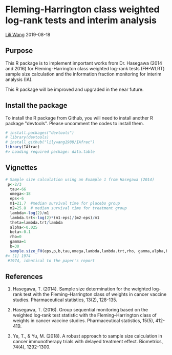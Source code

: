 Fleming-Harrington class weighted log-rank tests and interim analysis
================
[Lili Wang](mailto:lilywang@umich.edu)
2019-08-18

Purpose
-------

This R package is to implement important works from Dr. Hasegawa (2014 and 2016) for Fleming-Harrington class weighted log-rank tests (FH-WLRT) sample size calculation and the information fraction monitoring for interim analysis (IA).

This R package will be improved and upgraded in the near future.

Install the package
-------------------

To install the R package from Github, you will need to install another R package "devtools". Please uncomment the codes to install them.

``` r
# install.packages("devtools")
# library(devtools)
# install_github("lilywang1988/IAfrac")
library(IAfrac)
#> Loading required package: data.table
```

Vignettes
---------

``` r
# Sample size calculation using an Example 1 from Hasegawa (2014)
 p<-2/3
  tau<-66
  omega<-18
  eps<-6
  m1=21.7  #median survival time for placebo group
  m2=25.8  # median survival time for treatment group
  lambda<-log(2)/m1
  lambda.trt<-log(2)*(m1-eps)/(m2-eps)/m1
  theta=lambda.trt/lambda
  alpha<-0.025
  beta<-0.1
  rho=0
  gamma=1
  b=30
  sample.size_FH(eps,p,b,tau,omega,lambda,lambda.trt,rho, gamma,alpha,beta)$n
#> [1] 1974
 #1974, identical to the paper's report
```

References
----------

1.  Hasegawa, T. (2014). Sample size determination for the weighted log‐rank test with the Fleming–Harrington class of weights in cancer vaccine studies. Pharmaceutical statistics, 13(2), 128-135.

2.  Hasegawa, T. (2016). Group sequential monitoring based on the weighted log‐rank test statistic with the Fleming–Harrington class of weights in cancer vaccine studies. Pharmaceutical statistics, 15(5), 412-419.

3.  Ye, T., & Yu, M. (2018). A robust approach to sample size calculation in cancer immunotherapy trials with delayed treatment effect. Biometrics, 74(4), 1292-1300.
